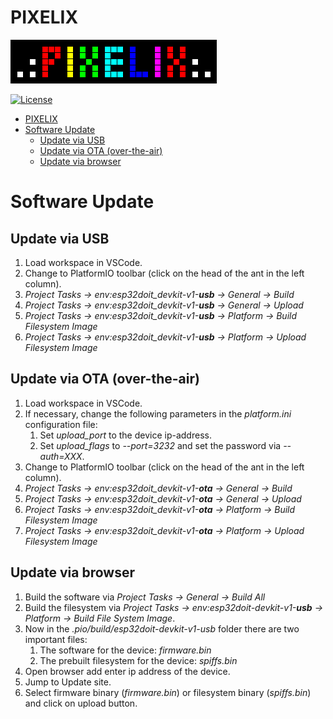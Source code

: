 # PIXELIX
![PIXELIX](./images/LogoBlack.png)

[![License](https://img.shields.io/badge/license-MIT-blue.svg)](http://choosealicense.com/licenses/mit/)

- [PIXELIX](#pixelix)
- [Software Update](#software-update)
  - [Update via USB](#update-via-usb)
  - [Update via OTA (over-the-air)](#update-via-ota-over-the-air)
  - [Update via browser](#update-via-browser)

# Software Update

## Update via USB
1. Load workspace in VSCode.
2. Change to PlatformIO toolbar (click on the head of the ant in the left column).
3. _Project Tasks -> env:esp32doit_devkit-v1-**usb** -> General -> Build_
4. _Project Tasks -> env:esp32doit_devkit-v1-**usb** -> General -> Upload_
5. _Project Tasks -> env:esp32doit_devkit-v1-**usb** -> Platform -> Build Filesystem Image_
6. _Project Tasks -> env:esp32doit_devkit-v1-**usb** -> Platform -> Upload Filesystem Image_

## Update via OTA (over-the-air)
1. Load workspace in VSCode.
2. If necessary, change the following parameters in the _platform.ini_ configuration file:
   1. Set _upload_port_ to the device ip-address.
   2. Set _upload_flags_ to _--port=3232_ and set the password via _--auth=XXX_.
3. Change to PlatformIO toolbar (click on the head of the ant in the left column).
4. _Project Tasks -> env:esp32doit_devkit-v1-**ota** -> General -> Build_
5. _Project Tasks -> env:esp32doit_devkit-v1-**ota** -> General -> Upload_
6. _Project Tasks -> env:esp32doit_devkit-v1-**ota** -> Platform -> Build Filesystem Image_
7. _Project Tasks -> env:esp32doit_devkit-v1-**ota** -> Platform -> Upload Filesystem Image_

## Update via browser
1. Build the software via _Project Tasks -> General -> Build All_
2. Build the filesystem via _Project Tasks -> env:esp32doit-devkit-v1-**usb** -> Platform -> Build File System Image_.
3. Now in the _.pio/build/esp32doit-devkit-v1-usb_ folder there are two important files:
   1. The software for the device: _firmware.bin_
   2. The prebuilt filesystem for the device: _spiffs.bin_
4. Open browser add enter ip address of the device.
5. Jump to Update site.
6. Select firmware binary (_firmware.bin_) or filesystem binary (_spiffs.bin_) and click on upload button.

